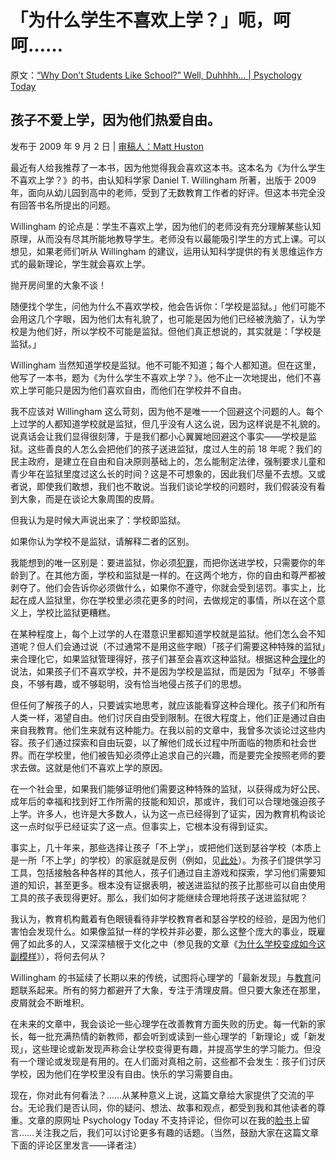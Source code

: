 # 「为什么学生不喜欢上学？」呃，呵呵……

原文：[“Why Don’t Students Like School?” Well, Duhhhh… | Psychology Today](https://www.psychologytoday.com/us/blog/freedom-learn/200909/why-don-t-students-school-well-duhhhh)

## 孩子不爱上学，因为他们热爱自由。

发布于 2009 年 9 月 2 日 | [ 审稿人：Matt Huston](https://www.psychologytoday.com/us/docs/editorial-process)

最近有人给我推荐了一本书，因为他觉得我会喜欢这本书。这本名为《为什么学生不喜欢上学？》的书，由认知科学家 Daniel T. Willingham 所著，出版于 2009 年，面向从幼儿园到高中的老师，受到了无数教育工作者的好评。但这本书完全没有回答书名所提出的问题。

Willingham 的论点是：学生不喜欢上学，因为他们的老师没有充分理解某些认知原理，从而没有尽其所能地教导学生。老师没有以最能吸引学生的方式上课。可以想见，如果老师们听从 Willingham 的建议，运用认知科学提供的有关思维运作方式的最新理论，学生就会喜欢上学。

抛开房间里的大象不谈！

随便找个学生，问他为什么不喜欢学校，他会告诉你：「学校是监狱。」他们可能不会用这几个字眼，因为他们太有礼貌了，也可能是因为他们已经被洗脑了，认为学校是为他们好，所以学校不可能是监狱。但他们真正想说的，其实就是：「学校是监狱。」

Willingham 当然知道学校是监狱。他不可能不知道；每个人都知道。但在这里，他写了一本书，题为《为什么学生不喜欢上学？》。他不止一次地提出，他们不喜欢上学可能只是因为他们喜欢自由，而他们在学校并不自由。

我不应该对 Willingham 这么苛刻，因为他不是唯一一个回避这个问题的人。每个上过学的人都知道学校就是监狱，但几乎没有人这么说，因为这样说是不礼貌的。说真话会让我们显得很刻薄，于是我们都小心翼翼地回避这个事实——学校是监狱。这些善良的人怎么会把他们的孩子送进监狱，度过人生的前 18 年呢？我们的民主政府，是建立在自由和自决原则基础上的，怎么能制定法律，强制要求儿童和青少年在监狱里度过这么长的时间？这是不可想象的，因此我们尽量不去想。又或者说，即使我们敢想，我们也不敢说。当我们谈论学校的问题时，我们假装没有看到大象，而是在谈论大象周围的皮屑。

但我认为是时候大声说出来了：学校即监狱。

如果你认为学校不是监狱，请解释二者的区别。

我能想到的唯一区别是：要进监狱，你必须[犯罪](https://www.psychologytoday.com/us/basics/law-and-crime)，而把你送进学校，只需要你的年龄到了。在其他方面，学校和监狱是一样的。在这两个地方，你的自由和尊严都被剥夺了。他们会告诉你必须做什么，如果你不遵守，你就会受到惩罚。事实上，比起在成人监狱里，你在学校里必须花更多的时间，去做规定的事情，所以在这个意义上，学校比监狱更糟糕。

在某种程度上，每个上过学的人在潜意识里都知道学校就是监狱。他们怎么会不知道呢？但人们会通过说（不过通常不是用这些字眼）「孩子们需要这种特殊的监狱」来合理化它，如果监狱管理得好，孩子们甚至会喜欢这种监狱。根据这种[合理化](https://www.psychologytoday.com/us/basics/rationalization)的说法，如果孩子们不喜欢学校，并不是因为学校是监狱，而是因为「狱卒」不够善良，不够有趣，或不够聪明，没有恰当地侵占孩子们的思想。

但任何了解孩子的人，只要诚实地思考，就应该能看穿这种合理化。孩子们和所有人类一样，渴望自由。他们讨厌自由受到限制。在很大程度上，他们正是通过自由来自我教育。他们生来就有这种能力。在我以前的文章中，我曾多次谈论过这些内容。孩子们通过探索和自由玩耍，以了解他们成长过程中所面临的物质和社会世界。而在学校里，他们被告知必须停止追求自己的兴趣，而是要完全按照老师的要求去做。这就是他们不喜欢上学的原因。

在一个社会里，如果我们能够证明他们需要这种特殊的监狱，以获得成为好公民、成年后的幸福和找到好工作所需的技能和知识，那或许，我们可以合理地强迫孩子上学。许多人，也许是大多数人，认为这一点已经得到了证实，因为教育机构谈论这一点时似乎已经证实了这一点。但事实上，它根本没有得到证实。

事实上，几十年来，那些选择让孩子「不上学」，或把他们送到瑟谷学校（本质上是一所「不上学」的学校）的家庭就是反例（例如，见[此处](https://www.psychologytoday.com/us/node/1532/preview)）。为孩子们提供学习工具，包括接触各种各样的其他人，孩子们通过自主游戏和探索，学习他们需要知道的知识，甚至更多。根本没有证据表明，被送进监狱的孩子比那些可以自由使用工具的孩子表现得更好。那么，我们如何才能继续合理地将孩子送进监狱呢？

我认为，教育机构戴着有色眼镜看待非学校教育者和瑟谷学校的经验，是因为他们害怕会发现什么。如果像监狱一样的学校并非必要，那么这整个庞大的事业，既雇佣了如此多的人，又深深植根于文化之中（参见我的文章《[为什么学校变成如今这副模样](http://www.psychologytoday.com/blog/freedom-learn/200808/why-schools-are-what-they-are-ii-forces-against-fundamental-change)》），将何去何从？

Willingham 的书延续了长期以来的传统，试图将心理学的「最新发现」与[教育](https://www.psychologytoday.com/us/basics/education)问题联系起来。所有的努力都避开了大象，专注于清理皮屑。但只要大象还在那里，皮屑就会不断堆积。

在未来的文章中，我会谈论一些心理学在改善教育方面失败的历史。每一代新的家长，每一批充满热情的新教师，都会听到或读到一些心理学的「新理论」或「新发现」，这些理论或新发现声称会让学校变得更有趣，并提高学生的学习能力。但没有一个理论或发现是有用的。在人们面对真相之前，这些都不会发生：孩子们讨厌学校，因为他们在学校里没有自由。快乐的学习需要自由。

现在，你对此有何看法？……从某种意义上说，这篇文章给大家提供了交流的平台。无论我们是否认同，你的疑问、想法、故事和观点，都受到我和其他读者的尊重。文章的原网址 Psychology Today 不支持评论，但你可以在我的[脸书](https://www.facebook.com/peter.gray.3572)上留言……关注我之后，我们可以讨论更多有趣的话题。（当然，鼓励大家在这篇文章下面的评论区里发言——译者注）